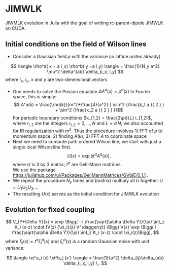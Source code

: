 # JIMWLK

JIWMLK evolution in Julia with the goal of writing rc-parent-dipole JIMWLK on CUDA. 


## Initial conditions on the field of Wilson lines

* Consider a Gaussian field $\rho$ with the variance (in lattice unites already) 

$$ \langle \rho^a( x = a i_x) \rho^b( y =a i_y) \rangle = \frac{1}{N_y a^2} \mu^2 \delta^{ab} \delta_{i_x, i_y} $$
where $i_x$, $i_y$, $x$ and $y$ are two-dimensional vectors  
* One needs to solve the Posson equation  $\Delta A^a(x) = \rho^a(x)$
In Fourier space, this is simply: 
$$ A^a(k) = \frac{\rho(k)}{m^2+\frac{4}{a^2} ( \sin^2 (\frac{k_1 a }{ 2 } )  + \sin^2 (\frac{k_2 a }{ 2 } ) )}$$
For periodic boundary conditions $k_{1,2} = \frac{2\pi}{L} i_{1,2}$, where $i_{1,2}$ are the integers $i_{1,2}=0,...,N$ and $L=a \, N$; we also accounted for IR regularization with $m^2$. 
Thus the procedure involves 1) FFT of $\rho$ to momentum sapce; 2) finding $A(k)$; 3) FFT $A$  to coordinate space 
* Next we need to compute path ordered Wilson line; we start with just a single local Wilson line first. 
$$ U(x) = \exp (i t^a A^a(x)), $$ where $U$ is 3 by 3 matrix; $t^a$ are Gell-Mann matrices.    
We use the package https://juliahub.com/ui/Packages/GellMannMatrices/GVbjE/0.1.1 . 
* We repeat the procedure $N_y$ times and (matrix) multiply all $U$ together $U = U_1 U_2 U_3 ...$.   
* The resulting $U(x)$ serves as the initial condition for JIMWLK evolution


## Evolution for fixed coupling

$$  V_{Y+\Delta Y}(x) = \exp \Bigg( - i   \frac{\sqrt{\alpha \Delta Y}}{\pi} \int_z  K_i (x-z) \cdot (V(z) {\xi_i}(z) V^\dagger(z))  \Bigg) V(x) \exp \Bigg(  i   \frac{\sqrt{\alpha \Delta Y}}{\pi} \int_z K_i (x-z) \cdot  \xi_i(z)\Bigg), $$
where $\xi_i(x) = t^a \xi_i^a(x)$  and  $\xi_i^a(x)$ is a random Gaussian noise with unit variance: 

$$ \langle \xi^a_i (x)  \xi^b_j (x') \rangle = \frac{1}{a^2} \delta_{ij}\delta_{ab}  \delta_{i_x, i_y} \,. $$
